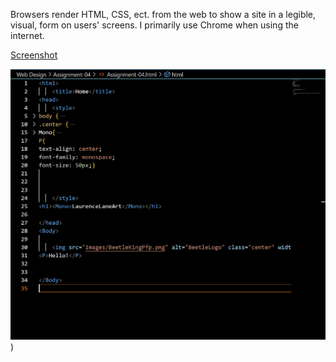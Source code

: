 Browsers render HTML, CSS, ect. from the web to show a site in a legible, visual, form on users' screens. I primarily use Chrome when using the internet.

<a href="Images/Screenshot-04">Screenshot</a>

![Screenshot](./Images/Screenshot-04.png))
